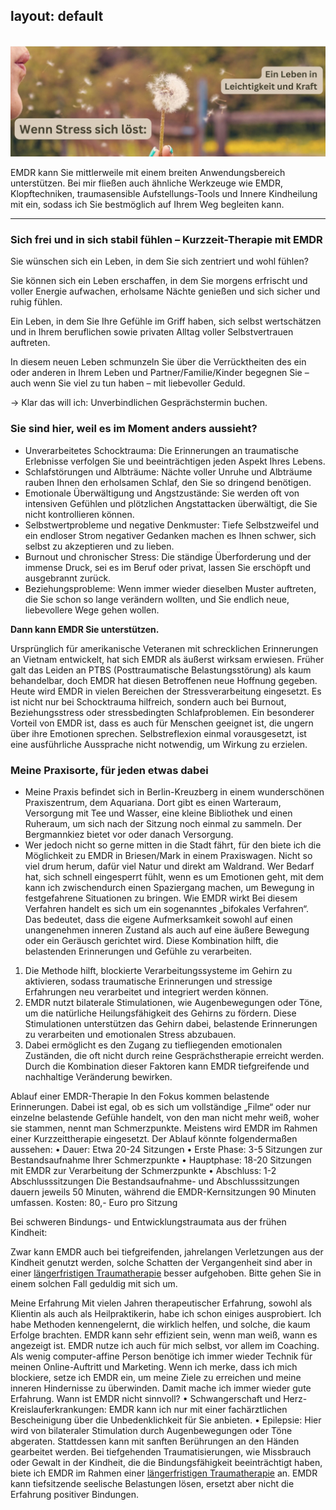 layout: default
---
<br/>
<img src="/assets/2024-07-13-EMDR-Kurzzeit-Therapie.jpg" alt="" style="max-width:100%"/>

<p></p>

EMDR kann Sie mittlerweile mit einem breiten Anwendungsbereich unterstützen. Bei mir fließen auch ähnliche Werkzeuge wie EMDR, Klopftechniken, traumasensible Aufstellungs-Tools und Innere Kindheilung mit ein, sodass ich Sie bestmöglich auf Ihrem Weg begleiten kann. 

----

### Sich frei und in sich stabil fühlen – Kurzzeit-Therapie mit EMDR

Sie wünschen sich ein Leben, in dem Sie sich zentriert und wohl fühlen?  

Sie können sich ein Leben erschaffen, in dem Sie morgens erfrischt und voller Energie aufwachen, erholsame Nächte genießen und sich sicher und ruhig fühlen. 

Ein Leben, in dem Sie Ihre Gefühle im Griff haben, sich selbst wertschätzen und in Ihrem beruflichen sowie privaten Alltag voller Selbstvertrauen auftreten. 

In diesem neuen Leben  schmunzeln Sie über die Verrücktheiten des ein oder anderen in Ihrem Leben und Partner/Familie/Kinder begegnen Sie – auch  wenn Sie viel zu tun haben – mit liebevoller Geduld.

→ Klar das will ich: Unverbindlichen Gesprächstermin buchen. 


### Sie sind hier, weil es im Moment anders aussieht?
- Unverarbeitetes Schocktrauma: Die Erinnerungen an traumatische Erlebnisse verfolgen Sie und beeinträchtigen jeden Aspekt Ihres Lebens.
- Schlafstörungen und Albträume: Nächte voller Unruhe und Albträume rauben Ihnen den erholsamen Schlaf, den Sie so dringend benötigen.
- Emotionale Überwältigung und Angstzustände: Sie werden oft von intensiven Gefühlen und plötzlichen Angstattacken überwältigt, die Sie nicht kontrollieren können.
- Selbstwertprobleme und negative Denkmuster: Tiefe Selbstzweifel und ein endloser Strom negativer Gedanken machen es Ihnen schwer, sich selbst zu akzeptieren und zu lieben.
- Burnout und chronischer Stress: Die ständige Überforderung und der immense Druck, sei es im Beruf oder privat, lassen Sie erschöpft und ausgebrannt zurück.
- Beziehungsprobleme: Wenn immer wieder dieselben Muster auftreten, die Sie schon so lange verändern wollten, und Sie endlich neue, liebevollere Wege gehen wollen. 

**Dann kann EMDR Sie unterstützen.**

Ursprünglich für amerikanische Veteranen mit schrecklichen Erinnerungen an Vietnam entwickelt, hat sich EMDR als äußerst wirksam erwiesen. Früher galt das Leiden an PTBS (Posttraumatische Belastungsstörung) als kaum behandelbar, doch EMDR hat diesen Betroffenen neue Hoffnung gegeben.
Heute wird EMDR in vielen Bereichen der Stressverarbeitung eingesetzt. Es ist nicht nur bei Schocktrauma hilfreich, sondern auch bei Burnout, Beziehungsstress oder stressbedingten Schlafproblemen. 
Ein besonderer Vorteil von EMDR ist, dass es auch für Menschen geeignet ist, die ungern über ihre Emotionen sprechen. Selbstreflexion einmal vorausgesetzt, ist eine ausführliche Aussprache nicht notwendig, um Wirkung zu erzielen.

### Meine Praxisorte, für jeden etwas dabei
- Meine Praxis befindet sich in Berlin-Kreuzberg in einem wunderschönen Praxiszentrum, dem Aquariana. Dort gibt es einen Warteraum, Versorgung mit Tee und Wasser, eine kleine Bibliothek und einen Ruheraum, um sich nach der Sitzung noch einmal zu sammeln. Der Bergmannkiez bietet vor oder danach Versorgung. 
- Wer jedoch nicht so gerne mitten in die Stadt fährt, für den biete ich die Möglichkeit zu EMDR in Briesen/Mark in einem Praxiswagen. Nicht so viel drum herum, dafür viel Natur und direkt am Waldrand. Wer Bedarf hat, sich schnell eingesperrt fühlt, wenn es um Emotionen geht, mit dem kann ich zwischendurch einen Spaziergang machen, um Bewegung in festgefahrene Situationen zu bringen. 
Wie EMDR wirkt
Bei diesem Verfahren handelt es sich um ein sogenanntes „bifokales Verfahren“. Das bedeutet, dass die eigene Aufmerksamkeit sowohl auf einen unangenehmen inneren Zustand als auch auf eine äußere Bewegung oder ein Geräusch gerichtet wird. Diese Kombination hilft, die belastenden Erinnerungen und Gefühle zu verarbeiten. 
1.  Die Methode hilft, blockierte Verarbeitungssysteme im Gehirn zu aktivieren, sodass traumatische Erinnerungen und stressige Erfahrungen neu verarbeitet und integriert werden können. 
2. EMDR nutzt bilaterale Stimulationen, wie Augenbewegungen oder Töne, um die natürliche Heilungsfähigkeit des Gehirns zu fördern. Diese Stimulationen unterstützen das Gehirn dabei, belastende Erinnerungen zu verarbeiten und emotionalen Stress abzubauen.
3. Dabei ermöglicht es den Zugang zu tiefliegenden emotionalen Zuständen, die oft nicht durch reine Gesprächstherapie erreicht werden. Durch die Kombination dieser Faktoren kann EMDR tiefgreifende und nachhaltige Veränderung bewirken.

Ablauf einer EMDR-Therapie
In den Fokus kommen belastende Erinnerungen. Dabei ist egal, ob es sich um vollständige „Filme“ oder nur einzelne belastende Gefühle handelt, von den man nicht mehr weiß, woher sie stammen, nennt man Schmerzpunkte. 
Meistens wird EMDR im Rahmen einer Kurzzeittherapie eingesetzt. Der Ablauf könnte folgendermaßen aussehen:
    • Dauer: Etwa 20-24 Sitzungen
    • Erste Phase: 3-5 Sitzungen zur Bestandsaufnahme Ihrer Schmerzpunkte
    • Hauptphase: 18-20 Sitzungen mit EMDR zur Verarbeitung der Schmerzpunkte
    • Abschluss: 1-2 Abschlusssitzungen
Die Bestandsaufnahme- und Abschlusssitzungen dauern jeweils 50 Minuten, während die EMDR-Kernsitzungen 90 Minuten umfassen.
Kosten: 80,- Euro pro Sitzung

Bei schweren Bindungs- und Entwicklungstraumata aus der frühen Kindheit: 

Zwar kann EMDR auch bei tiefgreifenden, jahrelangen Verletzungen aus der Kindheit genutzt werden, solche Schatten der Vergangenheit sind aber in einer [längerfristigen Traumatherapie](/2023/02/09/Traumatherapie-in-Berlin.html) besser aufgehoben. Bitte gehen Sie in einem solchen Fall geduldig mit sich um. 

Meine Erfahrung
Mit vielen Jahren therapeutischer Erfahrung, sowohl als Klientin als auch als Heilpraktikerin, habe ich schon einiges ausprobiert. Ich habe Methoden kennengelernt, die wirklich helfen, und solche, die kaum Erfolge brachten. EMDR kann sehr effizient sein, wenn man weiß, wann es angezeigt ist. 
EMDR nutze ich auch für mich selbst, vor allem im Coaching. Als wenig computer-affine Person benötige ich immer wieder Technik für meinen Online-Auftritt und Marketing. Wenn ich merke, dass ich mich blockiere, setze ich EMDR ein, um meine Ziele zu erreichen und meine inneren Hindernisse zu überwinden. Damit mache ich immer wieder gute Erfahrung. 
Wann ist EMDR nicht sinnvoll?
    • Schwangerschaft und Herz-Kreislauferkrankungen: EMDR kann ich nur mit einer fachärztlichen Bescheinigung über die Unbedenklichkeit für Sie anbieten.
    • Epilepsie: Hier wird von bilateraler Stimulation durch Augenbewegungen oder Töne abgeraten. Stattdessen kann mit sanften Berührungen an den Händen gearbeitet werden.
Bei tiefgehenden Traumatisierungen, wie Missbrauch oder Gewalt in der Kindheit, die die Bindungsfähigkeit beeinträchtigt haben, biete ich EMDR im Rahmen einer [längerfristigen Traumatherapie](/2023/02/09/Traumatherapie-in-Berlin.html) an. EMDR kann tiefsitzende seelische Belastungen lösen, ersetzt aber nicht die Erfahrung positiver Bindungen.



